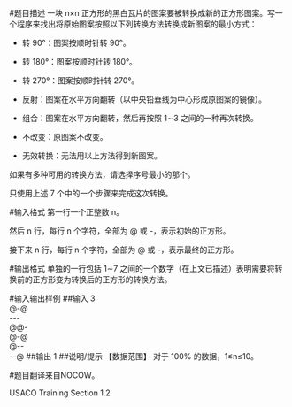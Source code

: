#题目描述
一块 n×n 正方形的黑白瓦片的图案要被转换成新的正方形图案。写一个程序来找出将原始图案按照以下列转换方法转换成新图案的最小方式：

* 转 90°：图案按顺时针转 90°。

* 转 180°：图案按顺时针转 180°。

* 转 270°：图案按顺时针转 270°。

* 反射：图案在水平方向翻转（以中央铅垂线为中心形成原图案的镜像）。

* 组合：图案在水平方向翻转，然后再按照 1∼3 之间的一种再次转换。

* 不改变：原图案不改变。

* 无效转换：无法用以上方法得到新图案。

如果有多种可用的转换方法，请选择序号最小的那个。

只使用上述 7 个中的一个步骤来完成这次转换。

#输入格式
第一行一个正整数 n。

然后 n 行，每行 n 个字符，全部为 @ 或 -，表示初始的正方形。

接下来 n 行，每行 n 个字符，全部为 @ 或 -，表示最终的正方形。

#输出格式
单独的一行包括 1∼7 之间的一个数字（在上文已描述）表明需要将转换前的正方形变为转换后的正方形的转换方法。

#输入输出样例
##输入
3\
@-@\
---\
@@-\
@-@\
@--\
--@
##输出
1
##说明/提示
【数据范围】
对于 100% 的数据，1≤n≤10。

#题目翻译来自NOCOW。

USACO Training Section 1.2
